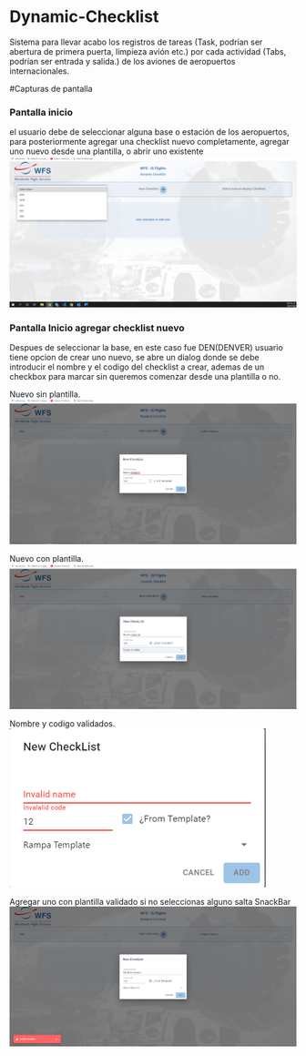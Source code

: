 # Dynamic-Checklist
Sistema para llevar acabo los registros de tareas (Task, podrían ser abertura de primera puerta, limpieza avión etc.) por cada actividad (Tabs, podrían ser entrada y salida.) de los aviones de aeropuertos internacionales.



#Capturas de pantalla
### Pantalla inicio
el usuario debe de seleccionar alguna base o estación de los aeropuertos, para posteriormente agregar una checklist nuevo completamente, agregar uno nuevo desde una plantilla, o abrir uno existente
<img src="Capturas/Pantalla_Inicio.png">

### Pantalla Inicio agregar checklist nuevo
Despues de seleccionar la base, en este caso fue DEN(DENVER) usuario tiene opcion de crear uno nuevo, se abre un dialog donde se debe introducir el nombre y el codigo del checklist a crear, ademas de un checkbox para marcar sin queremos comenzar desde una plantilla o no.

Nuevo sin plantilla.
<img src="Capturas/Pantalla_AgregarNuevoTemplate.png">

Nuevo con plantilla.
<img src="Capturas/Pantalla_AgregarNuevo.png">

Nombre y codigo validados.
<img src="Capturas/invalidName.png">

Agregar uno con plantilla validado si no seleccionas alguno salta SnackBar
<img src="Capturas/invalidTemplate.png">
